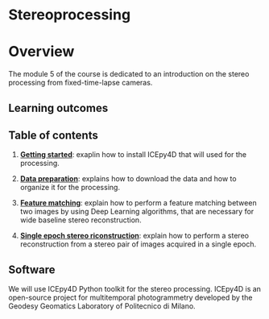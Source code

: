 # Stereoprocessing
# Overview

The module 5 of the course is dedicated to an introduction on the stereo processing from fixed-time-lapse cameras.

## Learning outcomes


## Table of contents

1. **[Getting started](getting_started.md)**: exaplin how to install ICEpy4D that will used for the processing.

2. **[Data preparation](getting_started.md)**: explains how to download the data and how to organize it for the processing.

3. **[Feature matching](matching.ipynb)**: explain how to perform a feature matching between two images by using Deep Learning algorithms, that are necessary for wide baseline stereo reconstruction.

4. **[Single epoch stereo riconstruction](single_epoch_stereo_reconstruction.ipynb)**: explain how to perform a stereo reconstruction from a stereo pair of images acquired in a single epoch.


## Software

We will use ICEpy4D Python toolkit for the stereo processing.
ICEpy4D is an open-source project for multitemporal photogrammetry developed by the Geodesy Geomatics Laboratory of Politecnico di Milano.